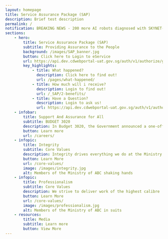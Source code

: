 ```yaml
---
layout: homepage
title: Service Assurance Package (SAP)
description: Brief test description
permalink: /
notification: BREAKING NEWS - 200 more AI robots diagnosed with SKYNET-3020 as new cases in Singapore edged up to 52,000
sections:
    - hero:
        title: Service Assurance Package (SAP)
        subtitle: Providing Assurance to the People
        background: /images/SAP_banner.jpg
        button: Click here to Login to eService
        url: https://api.dev.cdwebportal-uat.gov.sg/auth/v1/authorize/gstvoucher
        key_highlights:
            - title: What happened?
              description: Click here to find out!
              url: /pages/what-happened/
            - title: How much will i receive?
              description: Login to find out!
              url: /_SAP/2-benefits/
            - title: Have a Question?
              description: Login to ask us!
              url: https://api.dev.cdwebportal-uat.gov.sg/auth/v1/authorize/gstvoucher
    - infobar:
        title: Support And Assurance for All
        subtitle: BUDGET 3020
        description: In Budget 3020, the Government announced a one-off Service Assurance Package (SAP) payment for all eligible citizens. This measures are part of the nation’s effort to help all Singaporeans with their household expenses during this period of uncertainty. Most adult Singaporeans will benefit, with more help given to the less well-off.
        button: Learn more
        url: /careers/
    - infopic:
        title: Integrity
        subtitle: Core Values
        description: Integrity drives everything we do at the Ministry of ABC
        button: Learn More
        url: /core-values/
        image: /images/integrity.jpg
        alt: Members of the Ministry of ABC shaking hands
    - infopic:
        title: Professionalism
        subtitle: Core Values
        description: We strive to deliver work of the highest calibre
        button: Learn More
        url: /core-values/
        image: /images/professionalism.jpg
        alt: Members of the Ministry of ABC in suits
    - resources:
        title: Media
        subtitle: Learn more
        button: View More
---
```

